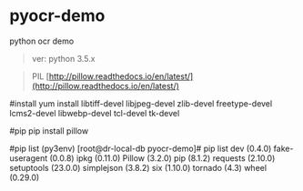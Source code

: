 # pyocr-demo
python ocr demo

> ver: python 3.5.x

> PIL
[http://pillow.readthedocs.io/en/latest/](http://pillow.readthedocs.io/en/latest/)

#install
yum install libtiff-devel libjpeg-devel zlib-devel freetype-devel \
    lcms2-devel libwebp-devel tcl-devel tk-devel
    

#pip
pip install pillow


#pip list
(py3env) [root@dr-local-db pyocr-demo]# pip list
dev (0.4.0)
fake-useragent (0.0.8)
ipkg (0.11.0)
Pillow (3.2.0)
pip (8.1.2)
requests (2.10.0)
setuptools (23.0.0)
simplejson (3.8.2)
six (1.10.0)
tornado (4.3)
wheel (0.29.0)



